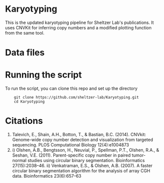 # Karyotyping
This is the updated karyotyping pipeline for Sheltzer Lab's publications. It uses CNVKit for inferring copy numbers and a modified plotting function from the same tool. 

# Data files

# Running the script

To run the script, you can clone this repo and set up the directory
```
    git clone https://github.com/sheltzer-lab/Karyotyping.git
    cd Karyotyping
```

# Citations

1. Talevich, E., Shain, A.H., Botton, T., & Bastian, B.C. (2014). CNVkit: Genome-wide copy number detection and visualization from targeted sequencing. PLOS Computational Biology 12(4):e1004873
2. i) Olshen, A.B., Bengtsson, H., Neuvial, P., Spellman, P.T., Olshen, R.A., & Seshan, V.E. (2011). Parent-specific copy number in paired tumor-normal studies using circular binary segmentation. Bioinformatics 27(15):2038–46.
  ii) Venkatraman, E.S., & Olshen, A.B. (2007). A faster circular binary segmentation algorithm for the analysis of array CGH data. Bioinformatics 23(6):657–63
